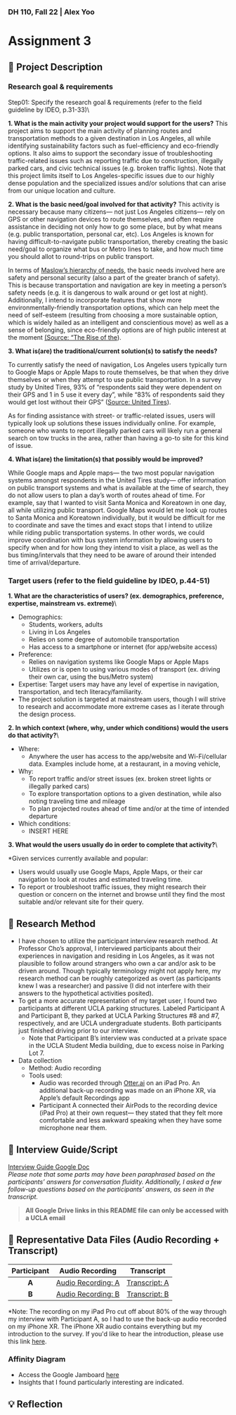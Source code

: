 ### DH 110, Fall 22 | Alex Yoo
# Assignment 3
## :small_blue_diamond: Project Description

### Research goal & requirements

Step01: Specify the research goal & requirements (refer to the field guideline by IDEO, p.31-33)\

**1. What is the main activity your project would support for the users?**
This project aims to support the main activity of planning routes and transportation methods to a given destination in Los Angeles, all while identifying sustainability factors such as fuel-efficiency and eco-friendly options. It also aims to support the secondary issue of troubleshooting traffic-related issues such as reporting traffic due to construction, illegally parked cars, and civic technical issues (e.g. broken traffic lights). Note that this project limits itself to Los Angeles-specific issues due to our highly dense population and the specialized issues and/or solutions that can arise from our unique location and culture.

**2. What is the basic need/goal involved for that activity?**
This activity is necessary because many citizens— not just Los Angeles citizens— rely on GPS or other navigation devices to route themselves, and often require assistance in deciding not only how to go some place, but by what means (e.g. public transportation, personal car, etc). Los Angeles is known for having difficult-to-navigate public transportation, thereby creating the basic need/goal to organize what bus or Metro lines to take, and how much time you should allot to round-trips on public transport.

In terms of [Maslow’s hierarchy of needs](https://en.wikipedia.org/wiki/Maslow%27s_hierarchy_of_needs), the basic needs involved here are safety and personal security (also a part of the greater branch of safety). This is because transportation and navigation are key in meeting a person’s safety needs (e.g. it is dangerous to walk around or get lost at night). Additionally, I intend to incorporate features that show more environmentally-friendly transportation options, which can help meet the need of self-esteem (resulting from choosing a more sustainable option, which is widely hailed as an intelligent and conscientious move) as well as a sense of belonging, since eco-friendly options are of high public interest at the moment [(Source: “The Rise of the](https://www.strategy-business.com/article/The-rise-of-the-eco-friendly-consumer)). 

**3. What is(are) the traditional/current solution(s) to satisfy the needs?**

To currently satisfy the need of navigation, Los Angeles users typically turn to Google Maps or Apple Maps to route themselves, be that when they drive themselves or when they attempt to use public transportation. In a survey study by United Tires, 93% of “respondents said they were dependent on their GPS and 1 in 5 use it every day”, while “83% of respondents said they would get lost without their GPS” ([Source: United Tires](https://www.utires.com/articles/where-drivers-need-gps-the-most/)).

As for finding assistance with street- or traffic-related issues, users will typically look up solutions these issues individually online. For example, someone who wants to report illegally parked cars will likely run a general search on tow trucks in the area, rather than having a go-to site for this kind of issue. 

**4. What is(are) the limitation(s) that possibly would be improved?**

While Google maps and Apple maps— the two most popular navigation systems amongst respondents in the United Tires study— offer information on public transport systems and what is available at the time of search, they do not allow users to plan a day’s worth of routes ahead of time. For example, say that I wanted to visit Santa Monica and Koreatown in one day, all while utilizing public transport. Google Maps would let me look up routes to Santa Monica and Koreatown individually, but it would be difficult for me to coordinate and save the times and exact stops that I intend to utilize while riding public transportation systems. In other words, we could improve coordination with bus system information by allowing users to specify when and for how long they intend to visit a place, as well as the bus timing/intervals that they need to be aware of around their intended time of arrival/departure. 

### Target users (refer to the field guideline by IDEO, p.44-51)

**1. What are the characteristics of users? (ex. demographics, preference, expertise, mainstream vs. extreme)**\

- Demographics:
    - Students, workers, adults
    - Living in Los Angeles
    - Relies on some degree of automobile transportation
    - Has access to a smartphone or internet (for app/website access)
- Preference:
    - Relies on navigation systems like Google Maps or Apple Maps
    - Utilizes or is open to using various modes of transport (ex. driving their own car, using the bus/Metro system)
- Expertise: Target users may have any level of expertise in navigation, transportation, and tech literacy/familiarity.
- The project solution is targeted at mainstream users, though I will strive to research and accommodate more extreme cases as I iterate through the design process.

**2. In which context (where, why, under which conditions) would the users do that activity?**\
- Where: 
    - Anywhere the user has access to the app/website and Wi-Fi/cellular data. Examples include home, at a restaurant, in a moving vehicle,
- Why: 
    - To report traffic and/or street issues (ex. broken street lights or illegally parked cars)
    - To explore transportation options to a given destination, while also noting traveling time and mileage
    - To plan projected routes ahead of time and/or at the time of intended departure
- Which conditions:
    - INSERT HERE
        
**3. What would the users usually do in order to complete that activity?**\

*Given services currently available and popular:

- Users would usually use Google Maps, Apple Maps, or their car navigation to look at routes and estimated traveling time.
- To report or troubleshoot traffic issues, they might research their question or concern on the internet and browse until they find the most suitable and/or relevant site for their query.

## :small_blue_diamond: Research Method

- I have chosen to utilize the participant interview research method. At Professor Cho’s approval, I interviewed participants about their experiences in navigation and residing in Los Angeles, as it was not plausible to follow around strangers who own a car and/or ask to be driven around. Though typically terminology might not apply here, my research method can be roughly categorized as overt (as participants knew I was a researcher) and passive (I did not interfere with their answers to the hypothetical activities posited).
- To get a more accurate representation of my target user, I found two participants at different UCLA parking structures. Labeled Participant A and Participant B, they parked at UCLA Parking Structures #8 and #7, respectively, and are UCLA undergraduate students. Both participants just finished driving prior to our interview.
    - Note that Participant B’s interview was conducted at a private space in the UCLA Student Media building, due to excess noise in Parking Lot 7.
- Data collection
    - Method: Audio recording
    - Tools used:
        - Audio was recorded through [Otter.ai](http://Otter.ai) on an iPad Pro. An additional back-up recording was made on an iPhone XR, via Apple’s default Recordings app
        - Participant A connected their AirPods to the recording device (iPad Pro) at their own request— they stated that they felt more comfortable and less awkward speaking when they have some microphone near them.

## :small_blue_diamond: Interview Guide/Script

[Interview Guide Google Doc](https://docs.google.com/document/d/1GGkm1xfr-2ujvXvhCqpXRNmkW0pxDSDwYxur1dNQg0k/edit?usp=sharing)\
*Please note that some parts may have been paraphrased based on the participants’ answers for conversation fluidity. Additionally, I asked a few follow-up questions based on the participants’ answers, as seen in the transcript.* 
> **All Google Drive links in this README file can only be accessed with a UCLA email**

## :small_blue_diamond: Representative Data Files (Audio Recording + Transcript)

| **Participant** | Audio Recording | Transcript |
| :---: | :---: | :---: | 
| **A** | [Audio Recording: A](https://drive.google.com/file/d/12yxceIeYgCJOxZqmeuVCK4mei3rtvDls/view?usp=sharing)| [Transcript: A](https://docs.google.com/document/d/1YqXKP-tXg-FReXcKMnzNH3ZKdCKbAT58pFjcpEJjfGA/edit?usp=sharing)|
| **B** | [Audio Recording: B](https://drive.google.com/file/d/1o4pWaB0OQ67CLVWJvV1ENiUGbRT43GJz/view?usp=sharing) | [Transcript: B](https://docs.google.com/document/d/1u72mR3NmdszDyK4Kv4-pobCVJxCbcxkWL9ARJwgMZek/edit?usp=sharing)|

*Note: The recording on my iPad Pro cut off about 80% of the way through my interview with Participant A, so I had to use the back-up audio recorded on my iPhone XR. The iPhone XR audio contains everything but my introduction to the survey. If you'd like to hear the introduction, please use this link [here](https://drive.google.com/file/d/1oOYaQxQYjmVF7LnTp2HvFQqp0f7avRCk/view?usp=sharing). 

### Affinity Diagram 
- Access the Google Jamboard [here](https://jamboard.google.com/d/1WQhKhfmTVwRWVaMMKcfz-ryMCnpLUjUkdUbJ2fs6mtI/edit?usp=sharing)
- Insights that I found particularly interesting are indicated.


## 💡 Reflection 
